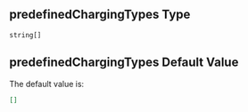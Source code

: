 ## predefinedChargingTypes Type

`string[]`

## predefinedChargingTypes Default Value

The default value is:

```json
[]
```
